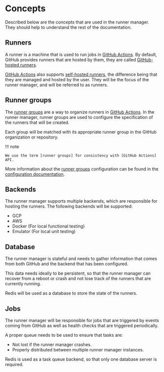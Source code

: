 # Concepts

Described below are the concepts that are used in the runner manager.
They should help to understand the rest of the documentation.

## Runners

A runner is a machine that is used to run jobs in [GitHub Actions].
By default, GitHub provides runners that are hosted by them, they
are called [GitHub-hosted runners].

[GitHub Actions] also supports [self-hosted runners], the difference
being that they are managed and hosted by the user.
They will be the focus of the runner manager, and will be referred
to as runners.

## Runner groups

The [runner groups] are a way to organize runners in [GitHub Actions].
In the runner manager, runner groups are used to configure
the specification of the runners that will be created.

Each group will be matched with its appropriate runner group
in the GitHub organization or repository.

!!! note

    We use the term [runner groups] for consistency with [GitHub Actions] API.

More information about the [runner groups] configuration can be found in the
[configuration documentation](./configuration.md#runner-groups).

## Backends

The runner manager supports multiple backends, which are responsible
for hosting the runners. The following backends will be supported:

- GCP
- AWS
- Docker (For local functional testing)
- Emulator (For local unit testing)

## Database

The runner manager is stateful and needs to gather information that comes from both
GitHub and the backend that has been configured.

This data needs ideally to be persistent, so that the runner manager can
recover from a reboot or crash and not lose track of the runners
that are currently running.

Redis will be used as a database to store the state of the runners.

## Jobs

The runner manager will be responsible for jobs that are triggered
by events coming from GitHub as well as health checks that are
triggered periodically.

A proper queue needs to be used to ensure that tasks are:

- Not lost if the runner manager crashes.
- Properly distributed between multiple runner manager instances.

Redis is used as a task queue backend, so that only one database server
is required.

[Runner groups]: https://docs.github.com/en/enterprise-cloud@latest/actions/hosting-your-own-runners/managing-self-hosted-runners/managing-access-to-self-hosted-runners-using-groups#about-runner-groups
[GitHub-hosted runners]: https://docs.github.com/en/enterprise-cloud@latest/actions/using-github-hosted-runners/about-github-hosted-runners
[self-hosted runners]: https://docs.github.com/en/enterprise-cloud@latest/actions/hosting-your-own-runners/managing-self-hosted-runners/about-self-hosted-runners
[GitHub Actions]: https://docs.github.com/en/actions
